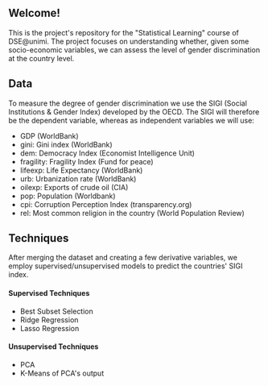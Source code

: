 ## Welcome!
This is the project's repository for the "Statistical Learning" course of DSE@unimi.
The project focuses on understanding whether, given some socio-economic variables, we can assess the level of gender discrimination at the country level.

## Data
To measure the degree of gender discrimination we use the SIGI (Social Institutions & Gender Index) developed by the OECD.
The SIGI will therefore be the dependent variable, whereas as independent variables we will use:
- GDP (WorldBank)
- gini: Gini index (WorldBank)
- dem: Democracy Index (Economist Intelligence Unit)
- fragility: Fragility Index (Fund for peace)
- lifeexp: Life Expectancy (WorldBank)
- urb: Urbanization rate (WorldBank)
- oilexp: Exports of crude oil (CIA)
- pop: Population (Worldbank)
- cpi: Corruption Perception Index (transparency.org)
- rel: Most common religion in the country (World Population Review)

## Techniques
After merging the dataset and creating a few derivative variables, we employ supervised/unsupervised models to predict the countries' SIGI index.
#### Supervised Techniques
- Best Subset Selection
- Ridge Regression
- Lasso Regression
#### Unsupervised Techniques
- PCA
- K-Means of PCA's output
